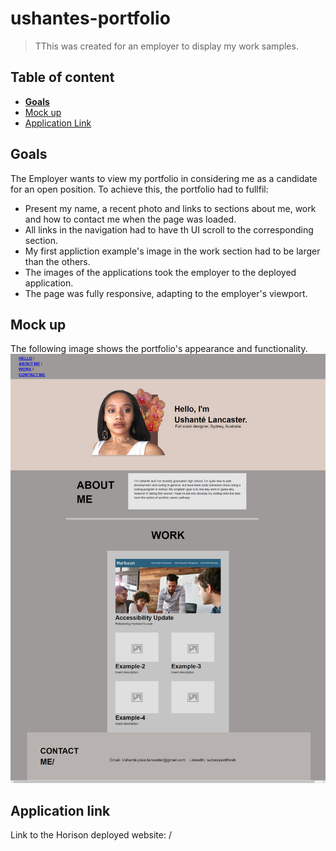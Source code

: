# ushantes-portfolio

>TThis was created for an employer to display my work samples.

## Table of content

- [**Goals**](#goals)
- [Mock up](#mock-up)
- [Application Link](#application-link)


## Goals
The Employer wants to view my portfolio in considering me as a candidate for an open position. To achieve this, the portfolio had to fullfil:
- Present my name, a recent photo and links to sections about me, work and how to contact me when the page was loaded.
- All links in the navigation had to have th UI scroll to the corresponding section.
- My first appliction example's image in the work section had to be larger than the others.
- The images of the applications took the employer to the deployed application.
- The page was fully responsive, adapting to the employer's viewport.


## Mock up
The following image shows the portfolio's appearance and functionality.
![The website includes a photo of developer, their name and a navigation bar.](assets\images\2021-03-14-23-51-subwayaintfresh.github.io.png)

## Application link
Link to the Horison deployed website: /

